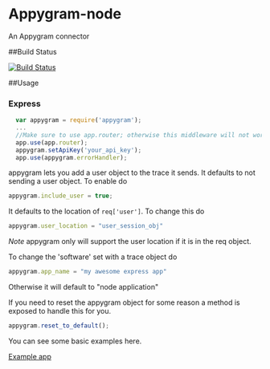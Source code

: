 Appygram-node
=============

An Appygram connector


##Build Status

[![Build
Status](https://secure.travis-ci.org/wlaurance/appygram-node.png)](http://travis-ci.org/wlaurance/appygram-node)

##Usage

### Express
```javascript
  var appygram = require('appygram');
  ...
  //Make sure to use app.router; otherwise this middleware will not work
  app.use(app.router);
  appygram.setApiKey('your_api_key');
  app.use(appygram.errorHandler);
```

appygram lets you add a user object to the trace it sends. It defaults
to not sending a user object. To enable do
```javascript
appygram.include_user = true;
```
It defaults to the location of `req['user']`. To change this do
```javascript
appygram.user_location = "user_session_obj"
```
*Note* appygram only will support the user location if it is in the req
object.

To change the 'software' set with a trace object do
```javascript
appygram.app_name = "my awesome express app"
```
Otherwise it will default to "node application"

If you need to reset the appygram object for some reason a method is
exposed to handle this for you.
```javascript
appygram.reset_to_default();
```
You can see some basic examples here.

[Example app](https://github.com/wlaurance/appygram-express-test-project)
